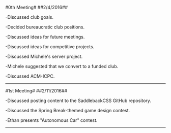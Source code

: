 #0th Meeting#
##2/4/2016##

-Discussed club goals.

-Decided bureaucratic club positions.

-Discussed ideas for future meetings.

-Discussed ideas for competitive projects.

-Discussed Michele's server project.

-Michele suggested that we convert to a funded club.

-Discussed ACM-ICPC.

***


#1st Meeting#
##2/11/2016##

-Discussed posting content to the SaddlebackCSS GitHub repository.

-Discussed the Spring Break-themed game design contest.

-Ethan presents "Autonomous Car" contest.

***
